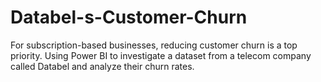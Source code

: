 # Databel-s-Customer-Churn
For subscription-based businesses, reducing customer churn is a top priority. Using Power BI to investigate a dataset from a telecom company called Databel and analyze their churn rates.
